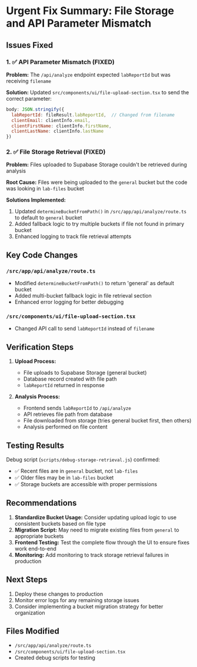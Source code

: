 # Urgent Fix Summary: File Storage and API Parameter Mismatch

## Issues Fixed

### 1. ✅ API Parameter Mismatch (FIXED)
**Problem:** The `/api/analyze` endpoint expected `labReportId` but was receiving `filename`

**Solution:** Updated `src/components/ui/file-upload-section.tsx` to send the correct parameter:
```javascript
body: JSON.stringify({
  labReportId: fileResult.labReportId,  // Changed from filename
  clientEmail: clientInfo.email,
  clientFirstName: clientInfo.firstName,
  clientLastName: clientInfo.lastName
})
```

### 2. ✅ File Storage Retrieval (FIXED)
**Problem:** Files uploaded to Supabase Storage couldn't be retrieved during analysis

**Root Cause:** Files were being uploaded to the `general` bucket but the code was looking in `lab-files` bucket

**Solutions Implemented:**
1. Updated `determineBucketFromPath()` in `/src/app/api/analyze/route.ts` to default to `general` bucket
2. Added fallback logic to try multiple buckets if file not found in primary bucket
3. Enhanced logging to track file retrieval attempts

## Key Code Changes

### `/src/app/api/analyze/route.ts`
- Modified `determineBucketFromPath()` to return 'general' as default bucket
- Added multi-bucket fallback logic in file retrieval section
- Enhanced error logging for better debugging

### `/src/components/ui/file-upload-section.tsx`
- Changed API call to send `labReportId` instead of `filename`

## Verification Steps

1. **Upload Process:**
   - File uploads to Supabase Storage (general bucket)
   - Database record created with file path
   - `labReportId` returned in response

2. **Analysis Process:**
   - Frontend sends `labReportId` to `/api/analyze`
   - API retrieves file path from database
   - File downloaded from storage (tries general bucket first, then others)
   - Analysis performed on file content

## Testing Results

Debug script (`scripts/debug-storage-retrieval.js`) confirmed:
- ✅ Recent files are in `general` bucket, not `lab-files`
- ✅ Older files may be in `lab-files` bucket
- ✅ Storage buckets are accessible with proper permissions

## Recommendations

1. **Standardize Bucket Usage:** Consider updating upload logic to use consistent buckets based on file type
2. **Migration Script:** May need to migrate existing files from `general` to appropriate buckets
3. **Frontend Testing:** Test the complete flow through the UI to ensure fixes work end-to-end
4. **Monitoring:** Add monitoring to track storage retrieval failures in production

## Next Steps

1. Deploy these changes to production
2. Monitor error logs for any remaining storage issues
3. Consider implementing a bucket migration strategy for better organization

## Files Modified
- `/src/app/api/analyze/route.ts`
- `/src/components/ui/file-upload-section.tsx`
- Created debug scripts for testing 